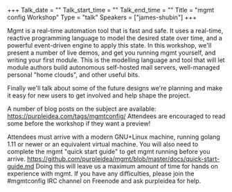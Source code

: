 +++
Talk_date = ""
Talk_start_time = ""
Talk_end_time = ""
Title = "mgmt config Workshop"
Type = "talk"
Speakers = ["james-shubin"]
+++

Mgmt is a real-time automation tool that is fast and safe.
It uses a real-time, reactive programming language to model the desired state over time, and a powerful event-driven engine to apply this state.
In this workshop, we'll present a number of live demos, and get you running mgmt yourself, and writing your first module.
This is the modelling language and tool that will let module authors build autonomous self-hosted mail servers, well-managed personal "home clouds", and other useful bits.

Finally we'll talk about some of the future designs we're planning and make it easy for new users to get involved and help shape the project.

A number of blog posts on the subject are available: https://purpleidea.com/tags/mgmtconfig/
Attendees are encouraged to read some before the workshop if they want a preview!

Attendees must arrive with a modern GNU+Linux machine, running golang 1.11 or newer or an equivalent virtual machine.
You will also need to complete the mgmt "quick start guide" to get mgmt running before you arrive.
https://github.com/purpleidea/mgmt/blob/master/docs/quick-start-guide.md
Doing this will leave us a maximum amount of time for hands on experience with mgmt.
If you have any difficulties, please join the #mgmtconfig IRC channel on Freenode and ask purpleidea for help.
